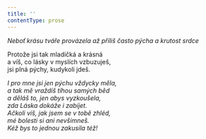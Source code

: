 ```yaml
---
title: ''
contentType: prose
---
```


<section>

_Neboť krásu tváře provázela až příliš často pýcha a krutost srdce_

</section>

<section>

Protože jsi tak mladičká a krásná  
a víš, co lásky v myslích vzbuzuješ,  
jsi plná pýchy, kudykoli jdeš.

_I pro mne jsi jen pýchu vždycky měla,  
a tak mě vraždíš tíhou samých běd  
a děláš to, jen abys vyzkoušela,  
zda Láska dokáže i zabíjet.  
Ačkoli víš, jak jsem se v tobě zhléd,  
mé bolesti si ani nevšimneš.  
Kéž bys to jednou zakusila též!_

</section>
